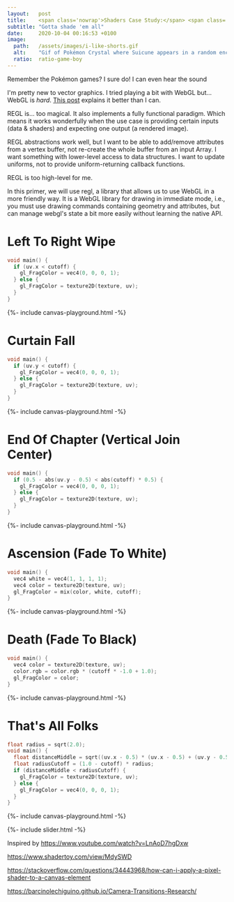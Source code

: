 ```yaml
---
layout:   post
title:    <span class='nowrap'>Shaders Case Study:</span> <span class='nowrap'>Pokémon Battle Transitions</span>
subtitle: "Gotta shade 'em all"
date:     2020-10-04 00:16:53 +0100
image:
  path:   /assets/images/i-like-shorts.gif
  alt:    "Gif of Pokémon Crystal where Suicune appears in a random encounter."
  ratio:  ratio-game-boy
---
```


Remember the Pokémon games? I sure do! I can even hear the sound


I'm pretty new to vector graphics. I tried playing a bit with WebGL but... WebGL is _hard_. [This post] explains it better than I can.

REGL is… too magical. It also implements a fully functional paradigm. Which means it works wonderfully when the use case is providing certain inputs (data & shaders) and expecting one output (a rendered image).

REGL abstractions work well, but I want to be able to add/remove attributes from a vertex buffer, not re-create the whole buffer from an input Array. I want something with lower-level access to data structures. I want to update uniforms, not to provide uniform-returning callback functions.

REGL is too high-level for me.

In this primer, we will use regl, a library that allows us to use WebGL in a more friendly way. It is a WebGL library for drawing in immediate mode, i.e., you must use drawing commands containing geometry and attributes, but can manage webgl's state a bit more easily without learning the native API.

<div class="shaders">
  <div class="scene" data-texture-src="/assets/images/shaders-case-study-pokemon-battles/textures/1-red-trainer.png">
    <div markdown="1">

# Left To Right Wipe

```cpp
void main() {
  if (uv.x < cutoff) {
    gl_FragColor = vec4(0, 0, 0, 1);
  } else {
    gl_FragColor = texture2D(texture, uv);
  }
}
```

</div>
    {%- include canvas-playground.html -%}
  </div>

  <div class="scene" data-texture-src="/assets/images/shaders-case-study-pokemon-battles/textures/2-yellow-pikachu.png">
    <div markdown="1">

# Curtain Fall

```cpp
void main() {
  if (uv.y < cutoff) {
    gl_FragColor = vec4(0, 0, 0, 1);
  } else {
    gl_FragColor = texture2D(texture, uv);
  }
}
```

</div>
    {%- include canvas-playground.html -%}
  </div>

  <div class="scene" data-texture-src="/assets/images/shaders-case-study-pokemon-battles/textures/3-gold-grass.png">
    <div markdown="1">

# End Of Chapter (Vertical Join Center)

```cpp
void main() {
  if (0.5 - abs(uv.y - 0.5) < abs(cutoff) * 0.5) {
    gl_FragColor = vec4(0, 0, 0, 1);
  } else {
    gl_FragColor = texture2D(texture, uv);
  }
}
```

</div>
    {%- include canvas-playground.html -%}
  </div>

  <div class="scene" data-texture-src="/assets/images/shaders-case-study-pokemon-battles/textures/4-gold-gyarados.png">
    <div markdown="1">

# Ascension (Fade To White)

```cpp
void main() {
  vec4 white = vec4(1, 1, 1, 1);
  vec4 color = texture2D(texture, uv);
  gl_FragColor = mix(color, white, cutoff);
}
```

</div>
    {%- include canvas-playground.html -%}
  </div>

  <div class="scene" data-texture-src="/assets/images/shaders-case-study-pokemon-battles/textures/5-rival-cave.png">
    <div markdown="1">

# Death (Fade To Black)

```cpp
void main() {
  vec4 color = texture2D(texture, uv);
  color.rgb = color.rgb * (cutoff * -1.0 + 1.0);
  gl_FragColor = color;
}
```

</div>
    {%- include canvas-playground.html -%}
  </div>

  <div class="scene" data-texture-src="/assets/images/shaders-case-study-pokemon-battles/textures/6-ho-oh2.png">
    <div markdown="1">

# That's All Folks

```cpp
float radius = sqrt(2.0);
void main() {
  float distanceMiddle = sqrt((uv.x - 0.5) * (uv.x - 0.5) + (uv.y - 0.5) * (uv.y - 0.5)) * 2.0;
  float radiusCutoff = (1.0 - cutoff) * radius;
  if (distanceMiddle < radiusCutoff) {
    gl_FragColor = texture2D(texture, uv);
  } else {
    gl_FragColor = vec4(0, 0, 0, 1);
  }
}
```

</div>
    {%- include canvas-playground.html -%}
  </div>

</div>

<script type="text/javascript" src="/assets/js/regl-2.0.1.min.js"></script>
{%- include slider.html -%}

[This post]: https://ivan.sanchezortega.es:444/devel/2019/02/14/a-rant-about-webgl-frameworks.html#a-rant-about-the-webgl-api

Inspired by https://www.youtube.com/watch?v=LnAoD7hgDxw

https://www.shadertoy.com/view/MdySWD

https://stackoverflow.com/questions/34443968/how-can-i-apply-a-pixel-shader-to-a-canvas-element

https://barcinolechiguino.github.io/Camera-Transitions-Research/
